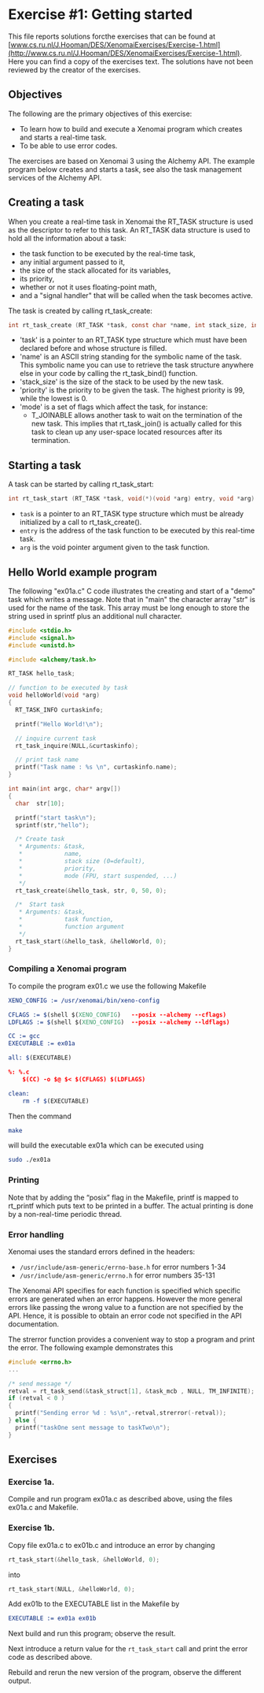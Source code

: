 # Exercise #1: Getting started

This file reports solutions forcthe exercises that can be found at [www.cs.ru.nl/J.Hooman/DES/XenomaiExercises/Exercise-1.html](http://www.cs.ru.nl/J.Hooman/DES/XenomaiExercises/Exercise-1.html). Here you can find a copy of the exercises text.  The solutions have not been reviewed by the creator of the exercises.

## Objectives

The following are the primary objectives of this exercise:
- To learn how to build and execute a Xenomai program which creates and starts a real-time task.
- To be able to use error codes.

The exercises are based on Xenomai 3 using the Alchemy API.
The example program below creates and starts a task, see also the task management services of the Alchemy API.

## Creating a task

When you create a real-time task in Xenomai the RT_TASK structure is used as the descriptor to refer to this task.
An RT_TASK data structure is used to hold all the information about a task:
- the task function to be executed by the real-time task,
- any initial argument passed to it,
- the size of the stack allocated for its variables,
- its priority,
- whether or not it uses floating-point math,
- and a "signal handler" that will be called when the task becomes active.

The task is created by calling rt_task_create:
```c
int rt_task_create (RT_TASK *task, const char *name, int stack_size, int priority, int mode)
```
- 'task' is a pointer to an RT_TASK type structure which must have been declared before and whose structure is filled.
- 'name'  is an  ASCII string standing for the symbolic name of the task. This symbolic name you can use to retrieve the task structure anywhere else in your code by calling the rt_task_bind() function.
- 'stack_size' is the size of the stack to be used by the new task.
- 'priority' is the priority to be given the task. The highest priority is 99, while the lowest is 0.
- 'mode' is a set of flags which affect the task, for instance:
   + T_JOINABLE allows another task to wait on the termination of the new task. This implies that rt_task_join() is actually called for this task to clean up any user-space located resources after its termination.

## Starting a task

A task can be started by calling rt_task_start:
```c
int rt_task_start (RT_TASK *task, void(*)(void *arg) entry, void *arg)
```
- `task` is a pointer to an RT_TASK type structure which must be already initialized by a call to rt_task_create().
- `entry` is the address of the task function to be executed by this real-time task.
- `arg` is the void pointer argument given to the task function.

## Hello World example program

The following "ex01a.c" C code illustrates the creating and start of a "demo" task which writes a message.
Note that in "main" the character array "str" is used for the name of the task. This array must be long enough to store the string used in sprintf plus an additional null character.

```c
#include <stdio.h>
#include <signal.h>
#include <unistd.h>

#include <alchemy/task.h>

RT_TASK hello_task;

// function to be executed by task
void helloWorld(void *arg)
{
  RT_TASK_INFO curtaskinfo;

  printf("Hello World!\n");

  // inquire current task
  rt_task_inquire(NULL,&curtaskinfo);

  // print task name
  printf("Task name : %s \n", curtaskinfo.name);
}

int main(int argc, char* argv[])
{
  char  str[10];

  printf("start task\n");
  sprintf(str,"hello");

  /* Create task
   * Arguments: &task,
   *            name,
   *            stack size (0=default),
   *            priority,
   *            mode (FPU, start suspended, ...)
   */
  rt_task_create(&hello_task, str, 0, 50, 0);

  /*  Start task
   * Arguments: &task,
   *            task function,
   *            function argument
   */
  rt_task_start(&hello_task, &helloWorld, 0);
}
```

### Compiling a Xenomai program

To compile the program ex01.c we use the following Makefile 
```cmake
XENO_CONFIG := /usr/xenomai/bin/xeno-config

CFLAGS := $(shell $(XENO_CONFIG)   --posix --alchemy --cflags)
LDFLAGS := $(shell $(XENO_CONFIG)  --posix --alchemy --ldflags)

CC := gcc   
EXECUTABLE := ex01a

all: $(EXECUTABLE)

%: %.c
	$(CC) -o $@ $< $(CFLAGS) $(LDFLAGS)

clean: 
	rm -f $(EXECUTABLE)
```

Then the command
```bash
make
```

will build the executable ex01a which can be executed using
```bash
sudo ./ex01a
```

### Printing
Note that by adding the “posix” flag in the Makefile, printf is mapped to rt_printf which puts text to be printed in a buffer. The actual printing is done by a non-real-time periodic thread.

### Error handling
Xenomai uses the standard errors defined in the headers:
- `/usr/include/asm-generic/errno-base.h`  for error numbers 1-34
- `/usr/include/asm-generic/errno.h`  for error numbers 35-131
  
The Xenomai API specifies for each function is specified which specific errors are generated when an error happens. However the more general errors like passing the wrong value to a function are not specified by the API. Hence, it is possible to obtain an error code not specified in the API documentation.

The strerror function provides a convenient way to stop a program and print the error. The following example demonstrates this
```c
#include <errno.h>
...

/* send message */
retval = rt_task_send(&task_struct[1], &task_mcb , NULL, TM_INFINITE); 
if (retval < 0 ) 
{
  printf("Sending error %d : %s\n",-retval,strerror(-retval));
} else {
  printf("taskOne sent message to taskTwo\n");
}
```

## Exercises

### Exercise 1a.

Compile and run program ex01a.c as described above, using the files ex01a.c and Makefile.

### Exercise 1b.

Copy file ex01a.c to ex01b.c and introduce an error by changing
```c
rt_task_start(&hello_task, &helloWorld, 0);
```
into
```c
rt_task_start(NULL, &helloWorld, 0);
```
Add ex01b to the EXECUTABLE list in the Makefile by
```cmake
EXECUTABLE := ex01a ex01b
```

Next build and run this program; observe the result.

Next introduce a return value for the `rt_task_start` call and print the error code as described above.

Rebuild and rerun the new version of the program, observe the different output.